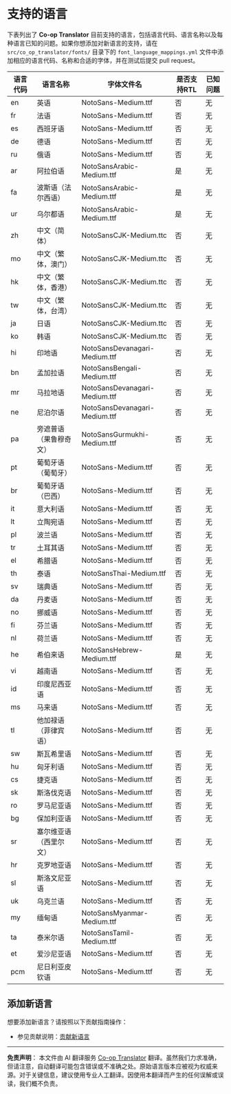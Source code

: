 <!--
CO_OP_TRANSLATOR_METADATA:
{
  "original_hash": "40660d83d2792201cad4aec9fdf25a29",
  "translation_date": "2025-10-22T13:28:13+00:00",
  "source_file": "getting_started/supported-languages.md",
  "language_code": "zh"
}
-->
# 支持的语言

下表列出了 **Co-op Translator** 目前支持的语言，包括语言代码、语言名称以及每种语言已知的问题。如果你想添加对新语言的支持，请在 `src/co_op_translator/fonts/` 目录下的 `font_language_mappings.yml` 文件中添加相应的语言代码、名称和合适的字体，并在测试后提交 pull request。

| 语言代码      | 语言名称                | 字体文件名                        | 是否支持RTL | 已知问题     |
|---------------|------------------------|-----------------------------------|-------------|--------------|
| en            | 英语                   | NotoSans-Medium.ttf               | 否          | 无           |
| fr            | 法语                   | NotoSans-Medium.ttf               | 否          | 无           |
| es            | 西班牙语               | NotoSans-Medium.ttf               | 否          | 无           |
| de            | 德语                   | NotoSans-Medium.ttf               | 否          | 无           |
| ru            | 俄语                   | NotoSans-Medium.ttf               | 否          | 无           |
| ar            | 阿拉伯语               | NotoSansArabic-Medium.ttf         | 是          | 无           |
| fa            | 波斯语（法尔西语）      | NotoSansArabic-Medium.ttf         | 是          | 无           |
| ur            | 乌尔都语                | NotoSansArabic-Medium.ttf         | 是          | 无           |
| zh            | 中文（简体）            | NotoSansCJK-Medium.ttc            | 否          | 无           |
| mo            | 中文（繁体，澳门）      | NotoSansCJK-Medium.ttc            | 否          | 无           |
| hk            | 中文（繁体，香港）      | NotoSansCJK-Medium.ttc            | 否          | 无           |
| tw            | 中文（繁体，台湾）      | NotoSansCJK-Medium.ttc            | 否          | 无           |
| ja            | 日语                   | NotoSansCJK-Medium.ttc            | 否          | 无           |
| ko            | 韩语                   | NotoSansCJK-Medium.ttc            | 否          | 无           |
| hi            | 印地语                  | NotoSansDevanagari-Medium.ttf     | 否          | 无           |
| bn            | 孟加拉语                | NotoSansBengali-Medium.ttf        | 否          | 无           |
| mr            | 马拉地语                | NotoSansDevanagari-Medium.ttf     | 否          | 无           |
| ne            | 尼泊尔语                | NotoSansDevanagari-Medium.ttf     | 否          | 无           |
| pa            | 旁遮普语（果鲁穆奇文）  | NotoSansGurmukhi-Medium.ttf       | 否          | 无           |
| pt            | 葡萄牙语（葡萄牙）      | NotoSans-Medium.ttf               | 否          | 无           |
| br            | 葡萄牙语（巴西）        | NotoSans-Medium.ttf               | 否          | 无           |
| it            | 意大利语                | NotoSans-Medium.ttf               | 否          | 无           |
| lt            | 立陶宛语                | NotoSans-Medium.ttf               | 否          | 无           |
| pl            | 波兰语                  | NotoSans-Medium.ttf               | 否          | 无           |
| tr            | 土耳其语                | NotoSans-Medium.ttf               | 否          | 无           |
| el            | 希腊语                  | NotoSans-Medium.ttf               | 否          | 无           |
| th            | 泰语                    | NotoSansThai-Medium.ttf           | 否          | 无           |
| sv            | 瑞典语                  | NotoSans-Medium.ttf               | 否          | 无           |
| da            | 丹麦语                  | NotoSans-Medium.ttf               | 否          | 无           |
| no            | 挪威语                  | NotoSans-Medium.ttf               | 否          | 无           |
| fi            | 芬兰语                  | NotoSans-Medium.ttf               | 否          | 无           |
| nl            | 荷兰语                  | NotoSans-Medium.ttf               | 否          | 无           |
| he            | 希伯来语                | NotoSansHebrew-Medium.ttf         | 是          | 无           |
| vi            | 越南语                  | NotoSans-Medium.ttf               | 否          | 无           |
| id            | 印度尼西亚语            | NotoSans-Medium.ttf               | 否          | 无           |
| ms            | 马来语                  | NotoSans-Medium.ttf               | 否          | 无           |
| tl            | 他加禄语（菲律宾语）    | NotoSans-Medium.ttf               | 否          | 无           |
| sw            | 斯瓦希里语              | NotoSans-Medium.ttf               | 否          | 无           |
| hu            | 匈牙利语                | NotoSans-Medium.ttf               | 否          | 无           |
| cs            | 捷克语                  | NotoSans-Medium.ttf               | 否          | 无           |
| sk            | 斯洛伐克语              | NotoSans-Medium.ttf               | 否          | 无           |
| ro            | 罗马尼亚语              | NotoSans-Medium.ttf               | 否          | 无           |
| bg            | 保加利亚语              | NotoSans-Medium.ttf               | 否          | 无           |
| sr            | 塞尔维亚语（西里尔文）  | NotoSans-Medium.ttf               | 否          | 无           |
| hr            | 克罗地亚语              | NotoSans-Medium.ttf               | 否          | 无           |
| sl            | 斯洛文尼亚语            | NotoSans-Medium.ttf               | 否          | 无           |
| uk            | 乌克兰语                | NotoSans-Medium.ttf               | 否          | 无           |
| my            | 缅甸语                  | NotoSansMyanmar-Medium.ttf        | 否          | 无           |
| ta            | 泰米尔语                | NotoSansTamil-Medium.ttf          | 否          | 无           |
| et            | 爱沙尼亚语              | NotoSans-Medium.ttf               | 否          | 无           |
| pcm           | 尼日利亚皮钦语          | NotoSans-Medium.ttf               | 否          | 无           |

## 添加新语言

想要添加新语言？请按照以下贡献指南操作：

- 参见贡献说明：[贡献新语言](../CONTRIBUTING.md#contribute-a-new-language)

---

**免责声明**：
本文件由 AI 翻译服务 [Co-op Translator](https://github.com/Azure/co-op-translator) 翻译。虽然我们力求准确，但请注意，自动翻译可能包含错误或不准确之处。原始语言版本应被视为权威来源。对于关键信息，建议使用专业人工翻译。因使用本翻译而产生的任何误解或误读，我们概不负责。